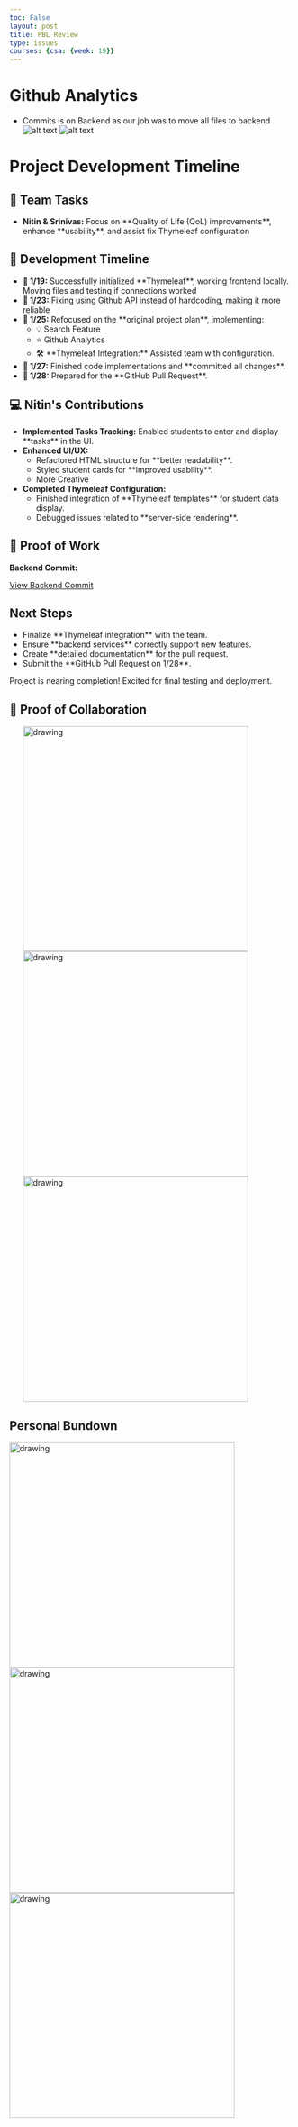 ```yaml
---
toc: False
layout: post
title: PBL Review
type: issues
courses: {csa: {week: 19}}
---
```


# Github Analytics
- Commits is on Backend as our job was to move all files to backend
![alt text](</NitinBstudent_2025/images/Screenshot 2025-01-29 at 9.34.02 AM.png>)
![alt text](</NitinBstudent_2025/images/Screenshot 2025-01-29 at 9.36.12 AM.png>)


<body>
    <h1>Project Development Timeline</h1>
    <div class="task-section">
        <h2>📌 Team Tasks</h2>
        <ul>
            <li><strong>Nitin & Srinivas:</strong> Focus on **Quality of Life (QoL) improvements**, enhance **usability**, and assist fix Thymeleaf configuration</li>
        </ul>
    </div>
    <div class="task-section">
        <h2>📝 Development Timeline</h2>
        <ul>
            <li><strong>📅 1/19:</strong> Successfully initialized **Thymeleaf**, working frontend locally. Moving files and testing if connections worked</li>
            <li><strong>📅 1/23:</strong> Fixing using Github API instead of hardcoding, making it more reliable</li>
            <li><strong>📅 1/25:</strong> Refocused on the **original project plan**, implementing:
                <ul>
                    <li>💡 Search Feature</li>
                    <li>⭐ Github Analytics</li>
                    <li>🛠️ **Thymeleaf Integration:** Assisted team with configuration.</li>
                </ul>
            </li>
            <li><strong>📅 1/27:</strong> Finished code implementations and **committed all changes**.</li>
            <li><strong>📅 1/28:</strong> Prepared for the **GitHub Pull Request**.</li>
        </ul>
    </div>
    <div class="task-section">
        <h2>💻 Nitin's Contributions</h2>
        <ul>
            <li><strong>Implemented Tasks Tracking:</strong> Enabled students to enter and display **tasks** in the UI.</li>
            <li><strong>Enhanced UI/UX:</strong>
                <ul>
                    <li>Refactored HTML structure for **better readability**.</li>
                    <li>Styled student cards for **improved usability**.</li>
                    <li>More Creative</li>
                </ul>
            </li>
            <li><strong>Completed Thymeleaf Configuration:</strong>
                <ul>
                    <li>Finished integration of **Thymeleaf templates** for student data display.</li>
                    <li>Debugged issues related to **server-side rendering**.</li>
                </ul>
            </li>
        </ul>
    </div>
    <div class="task-section">
        <h2>📌 Proof of Work</h2>
        <p><strong>Backend Commit:</strong></p>
        <a href="https://github.com/CSA-Coders-2025/CSA_Combined_Backend_Fork/commit/9acec644a122537b12ebbc9f4a3e588ab2acd0b4" 
           class="commit-link" target="_blank">
            View Backend Commit
        </a>
    </div>
    <div class="task-section">
        <h2>Next Steps</h2>
        <ul>
            <li>Finalize **Thymeleaf integration** with the team.</li>
            <li>Ensure **backend services** correctly support new features.</li>
            <li>Create **detailed documentation** for the pull request.</li>
            <li>Submit the **GitHub Pull Request on 1/28**.</li>
        </ul>
    </div>
    <p>Project is nearing completion! Excited for final testing and deployment.</p>
    <div class="task-section">
    <h2>📌 Proof of Collaboration</h2>
    <ul>
        <img src="/NitinBstudent_2025/images/Screenshot 2025-01-29 at 9.46.45 AM.png" alt="drawing" width="400"/>
        <br>
        <img src="/NitinBstudent_2025/images/Screenshot 2025-01-29 at 9.48.02 AM.png" alt="drawing" width="400"/>
        <br>
        <img src="/NitinBstudent_2025/images/Screenshot 2025-01-29 at 9.49.46 AM copy.png" alt="drawing" width="400"/>
    </ul>
    </div>
</body>

## Personal Bundown
<img src="/NitinBstudent_2025/images/Screenshot 2025-01-29 at 10.07.31 AM.png" alt="drawing" width="400"/>
<br>
<img src="/NitinBstudent_2025/images/Screenshot 2025-01-29 at 10.08.36 AM.png" alt="drawing" width="400"/>
<br>
<img src="/NitinBstudent_2025/images/Screenshot 2025-01-29 at 10.09.32 AM.png" alt="drawing" width="400"/>